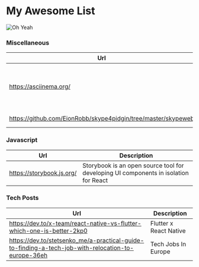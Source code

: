 # My Awesome List 
![Oh Yeah](https://tenor.com/view/party-parrot-bird-gif-8275708.gif)
### Miscellaneous

| Url                    | Description                                                  |
| ---------------------- | ------------------------------------------------------------ |
| https://asciinema.org/ | Awesome terminal recorder and incredible terminal art "repo". |
|https://github.com/EionRobb/skype4pidgin/tree/master/skypeweb|Use Skype on Pidgin/Debian|



### Javascript

| Url                    | Description                                                  |
| ---------------------- | ------------------------------------------------------------ |
| https://storybook.js.org/| Storybook is an open source tool for developing UI components in isolation for React |


### Tech Posts

| Url                    | Description                                                  |
| ---------------------- | ------------------------------------------------------------ |
| https://dev.to/x-team/react-native-vs-flutter-which-one-is-better-2kp0| Flutter x React Native|
|https://dev.to/stetsenko_me/a-practical-guide-to-finding-a-tech-job-with-relocation-to-europe-36eh| Tech Jobs In Europe|

